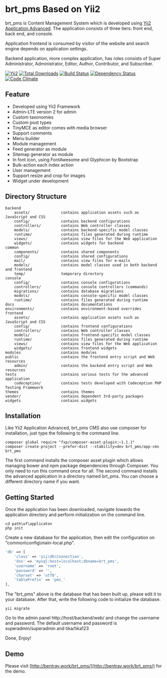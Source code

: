 brt_pms Based on Yii2
============================

brt_pms is Content Management System which is developed using [Yii2 Application Advanced](https://github.com/yiisoft/yii2-app-advanced/).
The application consists of three tiers: front end, back end, and console.

Application frontend is consumed by visitor of the website and search engine depends on application settings.

Backend application, more complex application, has roles consists of Super Administrator, Administrator, Editor, Author, 
Contributor, and Subscriber.

[![Yii2](https://img.shields.io/badge/Powered_by-Yii_Framework-green.svg)](http://www.yiiframework.com/)
[![Total Downloads](https://poser.pugx.org/brt_pms/app-cms/downloads)](https://packagist.org/packages/brt_pms/app-cms)
[![Build Status](https://travis-ci.org/brt_pms/app-cms.svg?branch=master)](https://travis-ci.org/brt_pms/app-cms)
[![Dependency Status](https://www.versioneye.com/user/projects/568b0e86eb4f47003c001066/badge.svg)](https://www.versioneye.com/user/projects/568b0e86eb4f47003c001066)
[![Code Climate](https://codeclimate.com/github/brt_pms/app-cms/badges/gpa.svg)](https://codeclimate.com/github/brt_pms/app-cms)

Feature
-------

* Developed using Yii2 Framework
* Admin-LTE version 2 for admin
* Custom taxonomies
* Custom post types
* TinyMCE as editor comes with media browser
* Support comments
* Menu builder
* Module management
* Feed generator as module
* Sitemap generator as module
* In font icon, using FontAwesome and Glyphicon by Bootstrap
* Bulk-action each index action
* User management
* Support resize and crop for images
* Widget under development

Directory Structure
-------------------
```
backend
    assets/              contains application assets such as JavaScript and CSS
    config/              contains backend configurations
    controllers/         contains Web controller classes
    models/              contains backend-specific model classes
    runtime/             contains files generated during runtime
    views/               contains view files for the Web application    
    widgets/             contains widgets for backend
common
    components/          contains shared components
    config/              contains shared configurations
    mail/                contains view files for e-mails
    models/              contains model classes used in both backend and frontend
    temp/                temporary directory
console
    config/              contains console configurations
    controllers/         contains console controllers (commands)
    migrations/          contains database migrations
    models/              contains console-specific model classes
    runtime/             contains files generated during runtime
docs                     contains documentations
environments/            contains environment-based overrides
frontend
    assets/              contains application assets such as JavaScript and CSS
    config/              contains frontend configurations
    controllers/         contains Web controller classes
    models/              contains frontend-specific model classes
    runtime/             contains files generated during runtime
    views/               contains view files for the Web application
    widgets/             contains frontend widgets
modules                  contains modules
public                   contains the frontend entry script and Web resources    
    admin/               contains the backend entry script and Web resources        
tests                    contains various tests for the advanced application
    codeception/         contains tests developed with Codeception PHP Testing Framework
themes                   contains themes 
vendor/                  contains dependent 3rd-party packages
widgets                  contains widgets
```

Installation
------------
Like Yii2 Application Advanced, brt_pms CMS also use composer for installation, just type the following 
to the command line.

```
composer global require "fxp/composer-asset-plugin:~1.1.1"
composer create-project --prefer-dist --stability=dev brt_pms/app-cms brt_pms
```

The first command installs the composer asset plugin which allows managing bower and npm package dependencies through Composer. 
You only need to run this command once for all. 
The second command installs the advanced application in a directory named brt_pms.
You can choose a different directory name if you want.

Getting Started
---------------
Once the application has been downloaded, navigate towards the application directory and perform initialization on the command line.

```
cd path\of\applicaton
php init
```

Create a new database for the application, then edit the configuration on "common\config\main-local.php".

```php
'db' => [
    'class' => 'yii\db\Connection',
    'dsn' => 'mysql:host=localhost;dbname=brt_pms',
    'username' => 'root',
    'password' => '',
    'charset' => 'utf8',
    'tablePrefix' => 'pms_'
],
```
    
The "brt_pms" above is the database that has been built up, please edit it to your database. 
After that, write the following code to initialize the database.

```
yii migrate
```

Go to the admin panel http://host/backend/web/ and change the username and password. 
The default username and password is superadmin/superadmin and tika/tika123

Done, Enjoy!

Demo
----
Please visit [http://bentray.work/brt_pms/](http://bentray.work/brt_pms/) for the demo.
